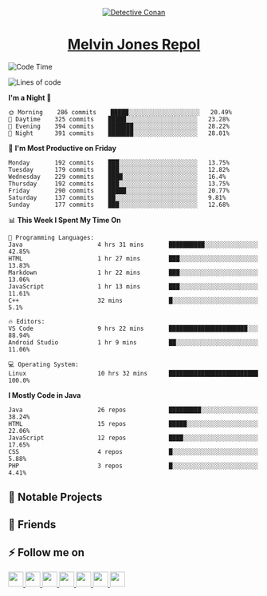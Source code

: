 <p align="center">

<a href="https://mrepol742.github.io">
  <img alt="Detective Conan" src="https://mrepol742-gif-randomizer.vercel.app/api/#2" /> 
  </a> 
<h1 align="center"><a href="https://mrepol742.github.io/">Melvin Jones Repol</a></h1>
</p>

<!--START_SECTION:waka-->
![Code Time](http://img.shields.io/badge/Code%20Time-755%20hrs%2052%20mins-blue)

![Lines of code](https://img.shields.io/badge/From%20Hello%20World%20I%27ve%20Written-237%20Thousand%20lines%20of%20code-blue)

**I'm a Night 🦉** 

```text
🌞 Morning    286 commits    █████░░░░░░░░░░░░░░░░░░░░   20.49% 
🌆 Daytime    325 commits    █████░░░░░░░░░░░░░░░░░░░░   23.28% 
🌃 Evening    394 commits    ███████░░░░░░░░░░░░░░░░░░   28.22% 
🌙 Night      391 commits    ███████░░░░░░░░░░░░░░░░░░   28.01%

```
📅 **I'm Most Productive on Friday** 

```text
Monday       192 commits    ███░░░░░░░░░░░░░░░░░░░░░░   13.75% 
Tuesday      179 commits    ███░░░░░░░░░░░░░░░░░░░░░░   12.82% 
Wednesday    229 commits    ████░░░░░░░░░░░░░░░░░░░░░   16.4% 
Thursday     192 commits    ███░░░░░░░░░░░░░░░░░░░░░░   13.75% 
Friday       290 commits    █████░░░░░░░░░░░░░░░░░░░░   20.77% 
Saturday     137 commits    ██░░░░░░░░░░░░░░░░░░░░░░░   9.81% 
Sunday       177 commits    ███░░░░░░░░░░░░░░░░░░░░░░   12.68%

```


📊 **This Week I Spent My Time On** 

```text
💬 Programming Languages: 
Java                     4 hrs 31 mins       ██████████░░░░░░░░░░░░░░░   42.85% 
HTML                     1 hr 27 mins        ███░░░░░░░░░░░░░░░░░░░░░░   13.83% 
Markdown                 1 hr 22 mins        ███░░░░░░░░░░░░░░░░░░░░░░   13.06% 
JavaScript               1 hr 13 mins        ███░░░░░░░░░░░░░░░░░░░░░░   11.61% 
C++                      32 mins             █░░░░░░░░░░░░░░░░░░░░░░░░   5.1%

🔥 Editors: 
VS Code                  9 hrs 22 mins       ██████████████████████░░░   88.94% 
Android Studio           1 hr 9 mins         ██░░░░░░░░░░░░░░░░░░░░░░░   11.06%

💻 Operating System: 
Linux                    10 hrs 32 mins      █████████████████████████   100.0%

```

**I Mostly Code in Java** 

```text
Java                     26 repos            █████████░░░░░░░░░░░░░░░░   38.24% 
HTML                     15 repos            █████░░░░░░░░░░░░░░░░░░░░   22.06% 
JavaScript               12 repos            ████░░░░░░░░░░░░░░░░░░░░░   17.65% 
CSS                      4 repos             █░░░░░░░░░░░░░░░░░░░░░░░░   5.88% 
PHP                      3 repos             █░░░░░░░░░░░░░░░░░░░░░░░░   4.41%

```



<!--END_SECTION:waka-->

## 🚧 Notable Projects

## 👥 Friends

## :zap: Follow me on
<a href="https://mrepol742.github.io/">
  <img src="https://github.com/mrepol742/mrepol742/blob/master/images/web.svg" width="30">
</a>
<a href="https://facebook.com/melvinjonesrepol">
  <img src="https://github.com/mrepol742/mrepol742/blob/master/images/facebook.svg" width="30">
</a>
<a href="https://instagram.com/melvinjonesrepol">
  <img src="https://github.com/mrepol742/mrepol742/blob/master/images/instagram.svg" width="30">
</a>
<a href="https://pinterest.com/mrepol742">
  <img src="https://github.com/mrepol742/mrepol742/blob/master/images/pinterest.svg" width="30">
</a>
<a href="https://twitter.com/mrepol742`">
  <img src="https://github.com/mrepol742/mrepol742/blob/master/images/twitter.svg" width="30">
</a>
<a href="https://linkedin.com/in/mrepol742">
  <img src="https://github.com/mrepol742/mrepol742/blob/master/images/linkedin.svg" width="30">
</a>
<a href="https://www.youtube.com/channel/UCDYRUXJ8Qldrvb00q9t2KDA">
  <img src="https://github.com/mrepol742/mrepol742/blob/master/images/youtube.svg" width="30">
</a>


